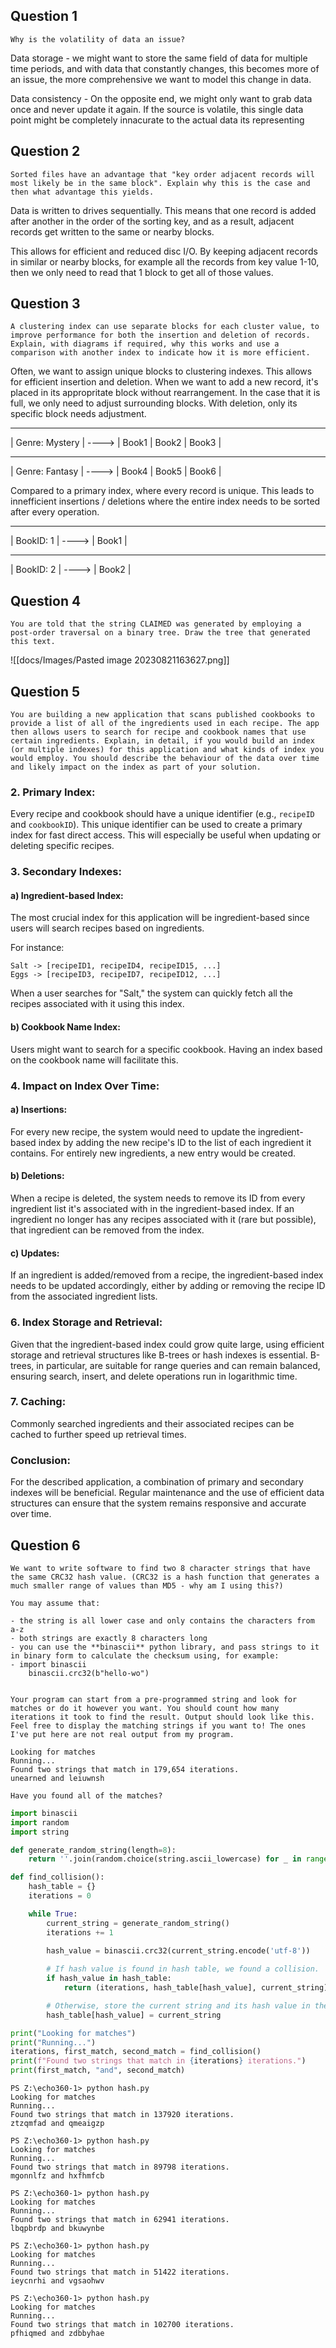 ## Question 1

```
Why is the volatility of data an issue?
```

Data storage - we might want to store the same field of data for multiple time periods, and with data that constantly changes, this becomes more of an issue, the more comprehensive we want to model this change in data.

Data consistency - On the opposite end, we might only want to grab data once and never update it again. If the source is volatile, this single data point might be completely innacurate to the actual data its representing

## Question 2

```
Sorted files have an advantage that "key order adjacent records will most likely be in the same block". Explain why this is the case and then what advantage this yields.
```


Data is written to drives sequentially. This means that one record is added after another in the order of the sorting key, and as a result, adjacent records get written to the same or nearby blocks. 

This allows for efficient and reduced disc I/O. By keeping adjacent records in similar or nearby blocks, for example all the records from key value 1-10, then we only need to read that 1 block to get all of those values. 


## Question 3 

```
A clustering index can use separate blocks for each cluster value, to improve performance for both the insertion and deletion of records. Explain, with diagrams if required, why this works and use a comparison with another index to indicate how it is more efficient.
```

Often, we want to assign unique blocks to clustering indexes. This allows for efficient insertion and deletion. When we want to add a new record, it's placed in its appropritate block without rearrangement. In the case that it is full, we only need to adjust surrounding blocks. With deletion, only its specific block needs adjustment. 

-------------------------       -------------------------
|  Genre: Mystery    |  ---->  | Book1 | Book2 | Book3 |
-------------------------       -------------------------
|  Genre: Fantasy    |  ---->  | Book4 | Book5 | Book6 |

Compared to a primary index, where every record is unique. This leads to innefficient insertions / deletions where the entire index needs to be sorted after every operation. 

-------------------------       -------------------------
|  BookID: 1         |  ---->  | Book1 |
-------------------------       -------------------------
|  BookID: 2         |  ---->  | Book2 |


## Question 4 

```
You are told that the string CLAIMED was generated by employing a post-order traversal on a binary tree. Draw the tree that generated this text.
```

![[docs/Images/Pasted image 20230821163627.png]]

## Question 5

```
You are building a new application that scans published cookbooks to provide a list of all of the ingredients used in each recipe. The app then allows users to search for recipe and cookbook names that use certain ingredients. Explain, in detail, if you would build an index (or multiple indexes) for this application and what kinds of index you would employ. You should describe the behaviour of the data over time and likely impact on the index as part of your solution.
```
### 2. Primary Index:
Every recipe and cookbook should have a unique identifier (e.g., `recipeID` and `cookbookID`). This unique identifier can be used to create a primary index for fast direct access. This will especially be useful when updating or deleting specific recipes.

### 3. Secondary Indexes:

#### a) Ingredient-based Index:
The most crucial index for this application will be ingredient-based since users will search recipes based on ingredients.

For instance:
```
Salt -> [recipeID1, recipeID4, recipeID15, ...]
Eggs -> [recipeID3, recipeID7, recipeID12, ...]
```

When a user searches for "Salt," the system can quickly fetch all the recipes associated with it using this index.

#### b) Cookbook Name Index:
Users might want to search for a specific cookbook. Having an index based on the cookbook name will facilitate this.

### 4. Impact on Index Over Time:

#### a) Insertions:
For every new recipe, the system would need to update the ingredient-based index by adding the new recipe's ID to the list of each ingredient it contains. For entirely new ingredients, a new entry would be created.

#### b) Deletions:
When a recipe is deleted, the system needs to remove its ID from every ingredient list it's associated with in the ingredient-based index. If an ingredient no longer has any recipes associated with it (rare but possible), that ingredient can be removed from the index.

#### c) Updates:
If an ingredient is added/removed from a recipe, the ingredient-based index needs to be updated accordingly, either by adding or removing the recipe ID from the associated ingredient lists.

### 6. Index Storage and Retrieval:
Given that the ingredient-based index could grow quite large, using efficient storage and retrieval structures like B-trees or hash indexes is essential. B-trees, in particular, are suitable for range queries and can remain balanced, ensuring search, insert, and delete operations run in logarithmic time.

### 7. Caching:
Commonly searched ingredients and their associated recipes can be cached to further speed up retrieval times.

### Conclusion:
For the described application, a combination of primary and secondary indexes will be beneficial. Regular maintenance and the use of efficient data structures can ensure that the system remains responsive and accurate over time.

## Question 6

```
We want to write software to find two 8 character strings that have the same CRC32 hash value. (CRC32 is a hash function that generates a much smaller range of values than MD5 - why am I using this?) 

You may assume that:

- the string is all lower case and only contains the characters from a-z
- both strings are exactly 8 characters long
- you can use the **binascii** python library, and pass strings to it in binary form to calculate the checksum using, for example:
- import binascii  
    binascii.crc32(b"hello-wo")
    

Your program can start from a pre-programmed string and look for matches or do it however you want. You should count how many iterations it took to find the result. Output should look like this. Feel free to display the matching strings if you want to! The ones I've put here are not real output from my program.

Looking for matches  
Running...  
Found two strings that match in 179,654 iterations.  
unearned and leiuwnsh 

Have you found all of the matches?
```

```python
import binascii
import random
import string

def generate_random_string(length=8):
    return ''.join(random.choice(string.ascii_lowercase) for _ in range(length))

def find_collision():
    hash_table = {}
    iterations = 0

    while True:
        current_string = generate_random_string()
        iterations += 1
        
        hash_value = binascii.crc32(current_string.encode('utf-8'))

        # If hash value is found in hash table, we found a collision.
        if hash_value in hash_table:
            return (iterations, hash_table[hash_value], current_string)

        # Otherwise, store the current string and its hash value in the hash table.
        hash_table[hash_value] = current_string

print("Looking for matches")
print("Running...")
iterations, first_match, second_match = find_collision()
print(f"Found two strings that match in {iterations} iterations.")
print(first_match, "and", second_match)
```

```shell
PS Z:\echo360-1> python hash.py
Looking for matches
Running...
Found two strings that match in 137920 iterations.
ztzqmfad and qmeaigzp

PS Z:\echo360-1> python hash.py
Looking for matches
Running...
Found two strings that match in 89798 iterations.
mgonnlfz and hxfhmfcb

PS Z:\echo360-1> python hash.py
Looking for matches
Running...
Found two strings that match in 62941 iterations.
lbqpbrdp and bkuwynbe

PS Z:\echo360-1> python hash.py
Looking for matches
Running...
Found two strings that match in 51422 iterations.
ieycnrhi and vgsaohwv

PS Z:\echo360-1> python hash.py
Looking for matches
Running...
Found two strings that match in 102700 iterations.
pfhiqmed and zdbbyhae
```

